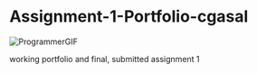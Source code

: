 # Assignment-1-Portfolio-cgasal
![ProgrammerGIF](https://github.com/Circarl/Assignment-1-Portfolio-cgasal/assets/94388078/5bff62d9-0086-45ac-943d-6dca275cfa7b)


working portfolio and final, submitted assignment 1
